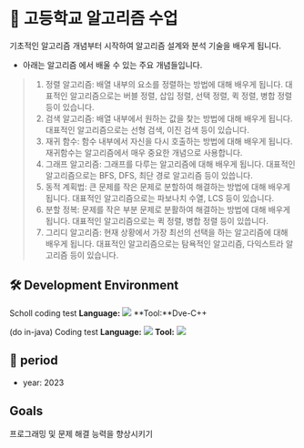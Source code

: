 # 🏫 고등학교 알고리즘 수업

기초적인 알고리즘 개념부터 시작하여 알고리즘 설계와 분석 기술을 배우게 됩니다.

* 아래는 알고리즘 에서 배울 수 있는 주요 개념들입니다.

> 1. 정렬 알고리즘: 배열 내부의 요소를 정렬하는 방법에 대해 배우게 됩니다. 대표적인 알고리즘으로는 버블 정렬, 삽입 정렬, 선택 정렬, 퀵 정렬, 병합 정렬 등이 있습니다.
> 2. 검색 알고리즘: 배열 내부에서 원하는 값을 찾는 방법에 대해 배우게 됩니다. 대표적인 알고리즘으로는 선형 검색, 이진 검색 등이 있습니다.
> 3. 재귀 함수: 함수 내부에서 자신을 다시 호출하는 방법에 대해 배우게 됩니다. 재귀함수는 알고리즘에서 매우 중요한 개념으로 사용합니다.
> 4. 그래프 알고리즘: 그래프를 다루는 알고리즘에 대해 배우게 됩니다. 대표적인 알고리즘으로는 BFS, DFS, 최단 경로 알고리즘 등이 있씁니다.
> 5. 동적 계획법: 큰 문제를 작은 문제로 분할하여 해결하는 방법에 대해 배우게 됩니다. 대표적인 알고리즘으로는 파보나치 수열, LCS 등이 있습니다.
> 6. 분할 정복: 문제를 작은 부분 문제로 분활하여 해결하는 방법에 대해 배우게 됩니다. 대표적인 알고리즘으로는 퀵 정렬, 병합 정렬 등이 있씁니다.
> 7. 그리디 알고리즘: 현재 상황에서 가장 최선의 선택을 하는 알고리즘에 대해 배우게 됩니다. 대표적인 알고리즘으로는 탐욕적인 알고리즘, 다익스트라 알고리즘 등이 있습니다.



## 🛠️ Development Environment
Scholl coding test
**Language:** <img src="https://img.shields.io/badge/c++-00599C?style=plastic&logo=c%2B%2B&logoColor=white">
**Tool:**Dve-C++

(do in-java) Coding test
**Language:** <img src="https://img.shields.io/badge/java-FF7800?style=plastic&logo=openJDK&logoColor=white"/>
**Tool:** <img src="https://img.shields.io/badge/Eclipase IDE-2C2255?style=plastic&logo=Eclipase IDE&logoColor=white">





## 📆 period
* year: 2023


## Goals
프로그래밍 및 문제 해결 능력을 향상시키기

